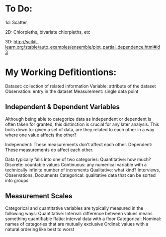 To Do:
=====
1d: Scatter,

2D: Chlorpleths, bivariate chlorpleths, etc


3D: http://scikit-learn.org/stable/auto_examples/ensemble/plot_partial_dependence.html#id3

My Working Defitiontions:
=========================
Dataset: collection of related information 
Variable: attribute of the dataset 
Observation: entry in the dataset
Measurement: single data point

Independent & Dependent Variables
---------------------------------
Although being able to categorize data as independent or dependent is often taken for granted,
this distinction is crucial for any later analysis. This boils down to: given a set of data,
are they related to each other in a way where one value affects the other?

Independent: These measurements don't affect each other. 
Dependent: These measurements do affect each other. 

Data typically falls into one of two categories:
Quantitative: how much?
Discrete: countable values 
Continuous: any numerical variable with a  technically infinite number of increments 
Qualitative: what kind?
Interviews, Observations, Documents
Categorical: qualitative data that can be sorted into groups

Measurement Scales
------------------
Categorical and quantitative variables are typically measured in the following ways:
Quantitative:
Interval:  difference between values means something quantifiable
Ratio: interval data with a floor
Categorical:
Nominal: names of categories that are mutually exclusive
Ordinal:  values with a natural ordering like best to worst